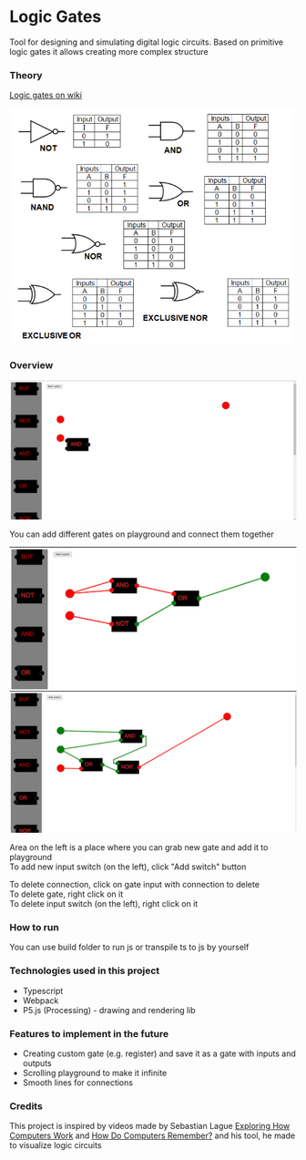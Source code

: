 # Logic Gates

Tool for designing and simulating digital logic circuits.
Based on primitive logic gates it allows creating more complex structure

### Theory

[Logic gates on wiki](https://en.wikipedia.org/wiki/Logic_gate)

<img src="images_for_docs/logic_gates_theory.png" width="500" alt="logic gates">


### Overview

<img src="images_for_docs/app_window.png" width="600" alt="logic gates">

You can add different gates on playground and connect them together

<img src="images_for_docs/connecting_gates.png" width="600" alt="logic gates">

<img src="images_for_docs/one_more_example.png" width="600" alt="logic gates">

Area on the left is a place where you can grab new gate and add it to playground<br />
To add new input switch (on the left), click "Add switch" button<br />

To delete connection, click on gate input with connection to delete<br />
To delete gate, right click on it<br />
To delete input switch (on the left), right click on it <br />

### How to run

You can use build folder to run js or transpile ts to js by yourself

### Technologies used in this project

* Typescript
* Webpack
* P5.js (Processing) - drawing and rendering lib

### Features to implement in the future

* Creating custom gate (e.g. register) and save it as a gate with inputs and outputs
* Scrolling playground to make it infinite
* Smooth lines for connections

### Credits
This project is inspired by videos made by Sebastian Lague [Exploring How Computers Work](https://www.youtube.com/watch?v=QZwneRb-zqA&t=574s&ab_channel=SebastianLague) and [How Do Computers Remember?](https://www.youtube.com/watch?v=I0-izyq6q5s&t=4s&ab_channel=SebastianLague)
and his tool, he made to visualize logic circuits
